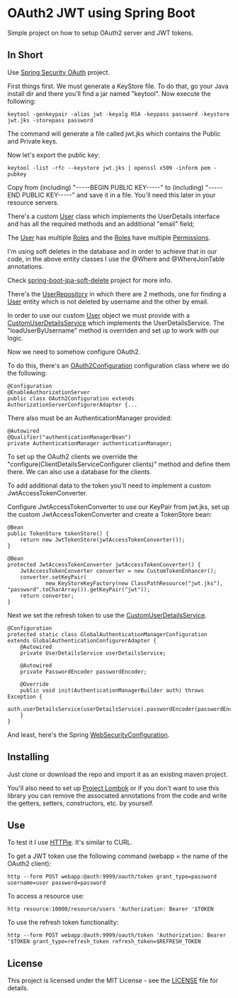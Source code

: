 # OAuth2 JWT using Spring Boot

Simple project on how to setup OAuth2 server and JWT tokens.

## In Short

Use [Spring Security OAuth](https://projects.spring.io/spring-security-oauth/) project. 

First things first. We must generate a KeyStore file. To do that, go your Java install dir and there you'll find a jar named "keytool". Now execute the following:
```
keytool -genkeypair -alias jwt -keyalg RSA -keypass password -keystore jwt.jks -storepass password
```
The command will generate a file called jwt.jks which contains the Public and Private keys.

Now let's export the public key:
```
keytool -list -rfc --keystore jwt.jks | openssl x509 -inform pem -pubkey
```
Copy from (including) "-----BEGIN PUBLIC KEY-----" to (including) "-----END PUBLIC KEY-----" and save it in a file. You'll need this later in your resource servers.

There's a custom [User](src/main/java/com/kristijangeorgiev/spring/boot/oauth2/jwt/model/entity/User.java) class which implements the UserDetails interface and has all the required methods and an additional "email" field;

The [User](src/main/java/com/kristijangeorgiev/spring/boot/oauth2/jwt/model/entity/User.java) has multiple [Roles](src/main/java/com/kristijangeorgiev/spring/boot/oauth2/jwt/model/entity/Role.java) and the [Roles](src/main/java/com/kristijangeorgiev/spring/boot/oauth2/jwt/model/entity/Role.java) have multiple [Permissions](src/main/java/com/kristijangeorgiev/spring/boot/oauth2/jwt/model/entity/Permission.java).

I'm using soft deletes in the database and in order to achieve that in our code, in the above entity classes I use the @Where and @WhereJoinTable annotations. 

Check [spring-boot-jpa-soft-delete](https://github.com/dzinot/spring-boot-jpa-soft-delete) project for more info.

There's the [UserRepository](src/main/java/com/kristijangeorgiev/spring/boot/oauth2/jwt/repository/) in which there are 2 methods, one for finding a [User](src/main/java/com/kristijangeorgiev/spring/boot/oauth2/jwt/model/entity/User.java) entity which is not deleted by username and the other by email.

In order to use our custom [User](src/main/java/com/kristijangeorgiev/spring/boot/oauth2/jwt/model/entity/User.java) object we must provide with a [CustomUserDetailsService](src/main/java/com/kristijangeorgiev/spring/boot/oauth2/jwt/service/) which implements the UserDetailsService. The "loadUserByUsername" method is overriden and set up to work with our logic.

Now we need to somehow configure OAuth2.

To do this, there's an [OAuth2Configuration](src/main/java/com/kristijangeorgiev/spring/boot/oauth2/jwt/configuration/) configuration class where we do the following:
```
@Configuration
@EnableAuthorizationServer
public class OAuth2Configuration extends AuthorizationServerConfigurerAdapter {...
```

There also must be an AuthenticationManager provided:
```
@Autowired
@Qualifier("authenticationManagerBean")
private AuthenticationManager authenticationManager;
```
To set up the OAuth2 clients we override the "configure(ClientDetailsServiceConfigurer clients)" method and define them there. We can also use a database for the clients.

To add additional data to the token you'll need to implement a custom JwtAccessTokenConverter.

Configure JwtAccessTokenConverter to use our KeyPair from jwt.jks, set up the custom JwtAccessTokenConverter and create a TokenStore bean:
```
@Bean
public TokenStore tokenStore() {
	return new JwtTokenStore(jwtAccessTokenConverter());
}

@Bean
protected JwtAccessTokenConverter jwtAccessTokenConverter() {
	JwtAccessTokenConverter converter = new CustomTokenEnhancer();
	converter.setKeyPair(
			new KeyStoreKeyFactory(new ClassPathResource("jwt.jks"), "password".toCharArray()).getKeyPair("jwt"));
	return converter;
}
```

Next we set the refresh token to use the [CustomUserDetailsService](src/main/java/com/kristijangeorgiev/spring/boot/oauth2/jwt/service/).
```
@Configuration
protected static class GlobalAuthenticationManagerConfiguration extends GlobalAuthenticationConfigurerAdapter {
	@Autowired
	private UserDetailsService userDetailsService;

	@Autowired
	private PasswordEncoder passwordEncoder;

	@Override
	public void init(AuthenticationManagerBuilder auth) throws Exception {
		auth.userDetailsService(userDetailsService).passwordEncoder(passwordEncoder);T
	}
}
```

And least, here's the Spring [WebSecurityConfiguration](src/main/java/com/kristijangeorgiev/spring/boot/oauth2/jwt/configuration/WebSecurityConfiguration.java).

## Installing

Just clone or download the repo and import it as an existing maven project.

You'll also need to set up [Project Lombok](https://projectlombok.org/) or if you don't want to use this library you can remove the associated annotations from the code and write the getters, setters, constructors, etc. by yourself.

## Use
To test it I use [HTTPie](https://httpie.org/). It's similar to CURL.

To get a JWT token use the following command (webapp = the name of the OAuth2 client):
```
http --form POST webapp:@auth:9999/oauth/token grant_type=password username=user password=password
```
To access a resource use:
```
http resource:10000/resource/users 'Authorization: Bearer '$TOKEN
```
To use the refresh token functionality:
```
http --form POST webapp:@auth:9999/oauth/token 'Authorization: Bearer '$TOKEN grant_type=refresh_token refresh_token=$REFRESH_TOKEN
```

## License

This project is licensed under the MIT License - see the [LICENSE](LICENSE) file for details.
